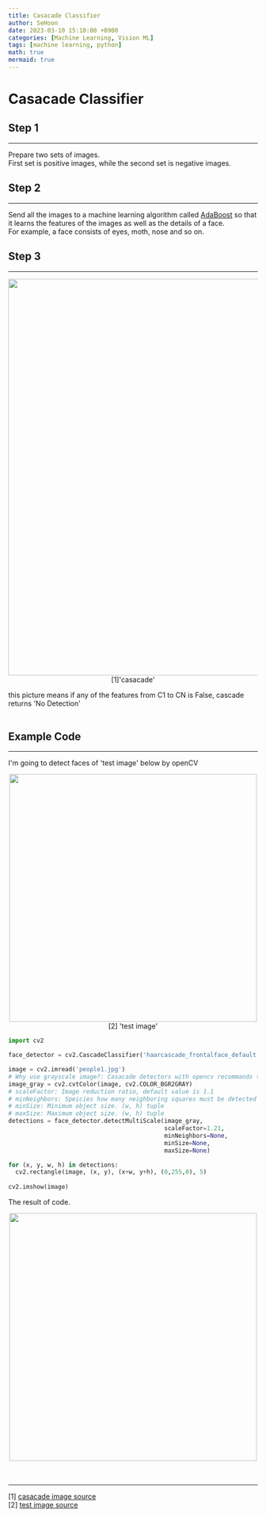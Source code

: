 ```yaml
---
title: Casacade Classifier
author: SeHoon
date: 2023-03-10 15:10:00 +0900
categories: [Machine Learning, Vision ML]
tags: [machine learning, python]
math: true
mermaid: true
---
```


# Casacade Classifier

## Step 1
---

Prepare two sets of images.<br>
First set is positive images, while the second set is negative images.
## Step 2
---
Send all the images to a machine learning algorithm called [AdaBoost](https://csh970605.github.io/posts/AdaBoost/) so that it learns the features of the images as well as the details of a face.<br>
For example, a face consists of eyes, moth, nose and so on.<br>
## Step 3
---

<center>

<img src="https://user-images.githubusercontent.com/28240052/222949319-922710c1-b41c-4693-927a-01578783d0a6.png" width=800px><br>
[1]'casacade'<br>

</center>

this picture means if any of the features from C1 to CN is False, cascade returns 'No Detection'<br><br>




## Example Code
---

I'm going to detect faces of 'test image' below by openCV
<center>

<img src="https://user-images.githubusercontent.com/28240052/222977717-9ffdbd56-0e14-46a1-9c96-bcc03c7018bb.png" width=500px height=500px><br>
[2] 'test image'

</center>

``` py
import cv2

face_detector = cv2.CascadeClassifier('haarcascade_frontalface_default.xml')

image = cv2.imread('people1.jpg')
# Why use grayscale image?: Casacade detectors with opencv recommands to use grayscale images.
image_gray = cv2.cvtColor(image, cv2.COLOR_BGR2GRAY)
# scaleFactor: Image reduction ratio, default value is 1.1
# minNeighbors: Speicies how many neighboring squares must be detected to set it as the final   detection area. default is 3
# minSize: Minimum object size. (w, h) tuple
# maxSize: Maximum object size. (w, h) tuple
detections = face_detector.detectMultiScale(image_gray,
                                            scaleFactor=1.21,
                                            minNeighbors=None,
                                            minSize=None,
                                            maxSize=None)

for (x, y, w, h) in detections:
  cv2.rectangle(image, (x, y), (x+w, y+h), (0,255,0), 5)
  
cv2.imshow(image)
```
The result of code.
<center>
<img src="https://user-images.githubusercontent.com/28240052/222977716-ab949ff9-f58b-4e02-b265-175fb176379b.png" width=500px height=500px><br>
</center><br><br>

---
[1] [casacade image source](https://www.udemy.com/course/computer-vision-masterclass/)<br>
[2] [test image source](https://www.udemy.com/course/computer-vision-masterclass/)<br>